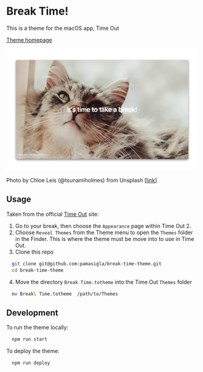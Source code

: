 # Break Time!

This is a theme for the macOS app, Time Out

[Theme homepage](https://pamasigla.github.io/break-time-theme/)

![Theme preview](./public/assets/img/screenshot.png)

Photo by Chloe Leis (@tsunamiholmes) from Unsplash [[link](https://unsplash.com/photos/OVZ-pBvwPfA)]

## Usage

Taken from the official [Time Out](https://www.dejal.com/timeout/extras/) site:

1. Go to your break, then choose the `Appearance` page within Time Out 2.
2. Choose `Reveal Themes` from the Theme menu to open the `Themes` folder in the Finder. This is where the theme must be move into to use in Time Out.
3. Clone this repo
  ```sh
    git clone git@github.com:pamasigla/break-time-theme.git
    cd break-time-theme
  ```
4. Move the directory `Break Time.totheme` into the Time Out `Themes` folder
  ```sh
    mv Break\ Time.totheme  /path/to/Themes
  ```

## Development

To run the theme locally:
   ```sh
     npm run start
   ```

To deploy the theme:
   ```sh
     npm run deploy
   ```
